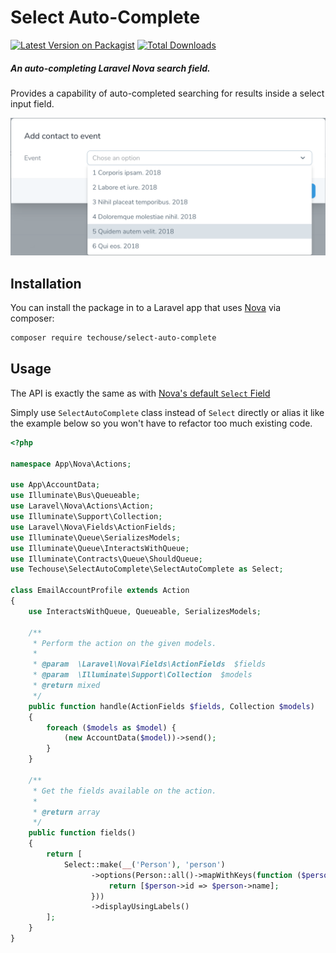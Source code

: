 # Select Auto-Complete

[![Latest Version on Packagist](https://img.shields.io/packagist/v/techouse/select-auto-complete.svg?style=flat-square)](https://packagist.org/packages/techouse/select-auto-complete)
[![Total Downloads](https://img.shields.io/packagist/dt/techouse/select-auto-complete.svg?style=flat-square)](https://packagist.org/packages/techouse/select-auto-complete)

##### An auto-completing Laravel Nova search field.

Provides a capability of auto-completed searching for results inside a select input field.

![Select Auto-Complete](./screenshot.png)


## Installation

You can install the package in to a Laravel app that uses [Nova](https://nova.laravel.com) via composer:

```bash
composer require techouse/select-auto-complete
```

## Usage

The API is exactly the same as with [Nova's default `Select` Field](https://nova.laravel.com/docs/1.0/resources/fields.html#select-field)

Simply use `SelectAutoComplete` class instead of `Select` directly or alias it like the example below so you won't have to refactor too much existing code.

```php
<?php

namespace App\Nova\Actions;

use App\AccountData;
use Illuminate\Bus\Queueable;
use Laravel\Nova\Actions\Action;
use Illuminate\Support\Collection;
use Laravel\Nova\Fields\ActionFields;
use Illuminate\Queue\SerializesModels;
use Illuminate\Queue\InteractsWithQueue;
use Illuminate\Contracts\Queue\ShouldQueue;
use Techouse\SelectAutoComplete\SelectAutoComplete as Select;

class EmailAccountProfile extends Action
{
    use InteractsWithQueue, Queueable, SerializesModels;

    /**
     * Perform the action on the given models.
     *
     * @param  \Laravel\Nova\Fields\ActionFields  $fields
     * @param  \Illuminate\Support\Collection  $models
     * @return mixed
     */
    public function handle(ActionFields $fields, Collection $models)
    {
        foreach ($models as $model) {
            (new AccountData($model))->send();
        }
    }

    /**
     * Get the fields available on the action.
     *
     * @return array
     */
    public function fields()
    {
        return [
            Select::make(__('Person'), 'person')
                  ->options(Person::all()->mapWithKeys(function ($person) {
                      return [$person->id => $person->name];
                  }))
                  ->displayUsingLabels()
        ];
    }
}
```
